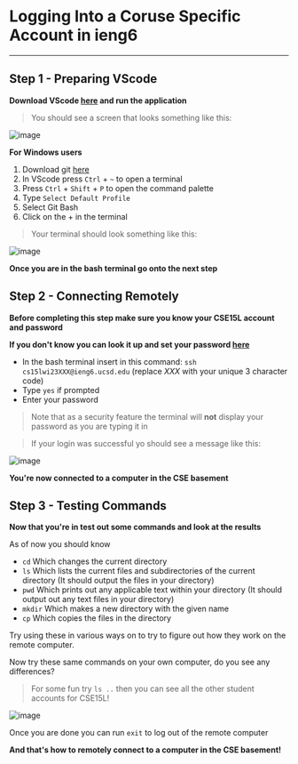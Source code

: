 # Logging Into a Coruse Specific Account in ieng6
---
## Step 1 - Preparing VScode
**Download VScode [here](https://code.visualstudio.com/) and run the application**
>You should see a screen that looks something like this:

![image](https://user-images.githubusercontent.com/122496316/211947322-6b4d52b0-59ba-45f0-ab53-8bae70b75190.png)

**For Windows users**
1. Download git [here](https://gitforwindows.org/)
2. In VScode press `Ctrl` + `~` to open a terminal
3. Press `Ctrl` + `Shift` + `P` to open the command palette
4. Type `Select Default Profile`
5. Select Git Bash
6. Click on the + in the terminal
>Your terminal should look something like this: 

![image](https://user-images.githubusercontent.com/122496316/211946116-17c4d8ea-7a3b-4e20-9dcd-50c1d9d03237.png)

**Once you are in the bash terminal go onto the next step**

## Step 2 - Connecting Remotely
**Before completing this step make sure you know your CSE15L account and password**

**If you don't know you can look it up and set your password [here](https://sdacs.ucsd.edu/~icc/index.php)**

* In the bash terminal insert in this command: `ssh cs15lwi23XXX@ieng6.ucsd.edu` (replace *XXX* with your unique 3 character code)
* Type `yes` if prompted
* Enter your password
> Note that as a security feature the terminal will **not** display your password as you are typing it in

> If your login was successful yo should see a message like this:

![image](https://user-images.githubusercontent.com/122496316/212457355-df49f232-fa66-4844-b417-c5bc3bee06ed.png)

**You're now connected to a computer in the CSE basement**

## Step 3 - Testing Commands

**Now that you're in test out some commands and look at the results**

As of now you should know 
* `cd` Which changes the current directory
* `ls` Which lists the current files and subdirectories of the current directory (It should output the files in your directory)
* `pwd` Which prints out any applicable text within your directory (It should output out any text files in your directory)
* `mkdir` Which makes a new directory with the given name
* `cp` Which copies the files in the directory

Try using these in various ways on to try to figure out how they work on the remote computer.

Now try these same commands on your own computer, do you see any differences?

> For some fun try `ls ..` then you can see all the other student accounts for CSE15L!

![image](https://user-images.githubusercontent.com/122496316/212457777-a786dc60-dafa-4774-8471-f701a590b75f.png)

Once you are done you can run `exit` to log out of the remote computer

**And that's how to remotely connect to a computer in the CSE basement!**

